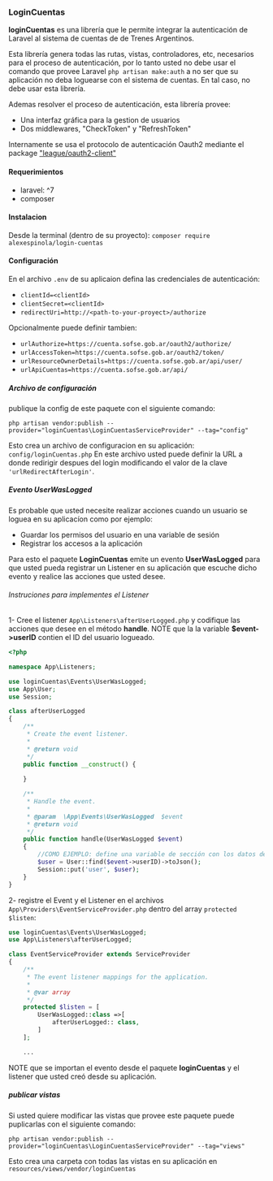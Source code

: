 ### LoginCuentas
<b>loginCuentas</b> es una librería que le permite integrar la autenticación de Laravel al sistema de cuentas de de Trenes Argentinos.

Esta librería genera todas las rutas, vistas, controladores, etc, necesarios para el proceso de autenticación, por lo tanto usted no debe usar el comando que provee Laravel `php artisan make:auth` a no ser que su aplicación no deba loguearse con el sistema de cuentas. En tal caso, no debe usar esta librería.

Ademas resolver el proceso de autenticación, esta librería provee:
- Una interfaz gráfica para la gestion de usuarios
- Dos middlewares, "CheckToken" y "RefreshToken"  

Internamente se usa el protocolo de autenticación Oauth2 mediante el package ["league/oauth2-client"](https://packagist.org/packages/league/oauth2-client) 

#### Requerimientos
- laravel: ^7
- composer 

#### Instalacion

Desde la terminal (dentro de su proyecto): 
`composer require alexespinola/login-cuentas`

#### Configuración

En el archivo  `.env` de su aplicaion defina las credenciales de autenticación:

- `clientId=<clientId>`
- `clientSecret=<clientId>` 
- `redirectUri=http://<path-to-your-proyect>/authorize`

Opcionalmente puede definir tambien:
- `urlAuthorize=https://cuenta.sofse.gob.ar/oauth2/authorize/`
- `urlAccessToken=https://cuenta.sofse.gob.ar/oauth2/token/`
- `urlResourceOwnerDetails=https://cuenta.sofse.gob.ar/api/user/`
- `urlApiCuentas=https://cuenta.sofse.gob.ar/api/`

##### Archivo de configuración
publique la config de este paquete con el siguiente comando:

`php artisan vendor:publish --provider="loginCuentas\LoginCuentasServiceProvider" --tag="config"`

Esto crea un archivo de configuracion en su aplicación: `config/loginCuentas.php`
En este archivo usted puede definir la URL a donde redirigir despues del login modificando el valor de la clave `'urlRedirectAfterLogin'`.

##### Evento UserWasLogged 
Es probable que usted necesite realizar acciones cuando un usuario se loguea en su aplicacíon como por ejemplo:
  - Guardar los permisos del usuario en una variable de sesión
  - Registrar los accesos a la aplicación

Para esto el paquete <b>LoginCuentas</b> emite un evento <b>UserWasLogged</b> para que usted pueda registrar un Listener en su aplicación que escuche dicho evento y realice las acciones que usted desee. 

###### Instruciones para implementes el Listener

1- Cree el listener  `App\Listeners\afterUserLogged.php` y codifique las acciones que desee en el método <b>handle</b>. 
NOTE que la la variable <b>$event->userID</b> contien el ID del usuario logueado.

```php
<?php

namespace App\Listeners;

use loginCuentas\Events\UserWasLogged;
use App\User;
use Session;

class afterUserLogged
{
    /**
     * Create the event listener.
     *
     * @return void
     */
    public function __construct() {
      
    }

    /**
     * Handle the event.
     *
     * @param  \App\Events\UserWasLogged  $event
     * @return void
     */
    public function handle(UserWasLogged $event)
    {
        //COMO EJEMPLO: define una variable de sección con los datos del usuario
        $user = User::find($event->userID)->toJson();
        Session::put('user', $user);
    }
}
```

2- registre el Event y el Listener en el archivos `App\Providers\EventServiceProvider.php` dentro del array `protected $listen`:

```php
use loginCuentas\Events\UserWasLogged;
use App\Listeners\afterUserLogged;

class EventServiceProvider extends ServiceProvider
{
    /**
     * The event listener mappings for the application.
     *
     * @var array
     */
    protected $listen = [
        UserWasLogged::class =>[
            afterUserLogged:: class,
        ]
    ];

    ...
```

NOTE que se importan el evento desde el paquete <b>loginCuentas</b> y el listener que usted creó desde su aplicación. 

##### publicar vistas
Si usted quiere modificar las vistas que provee este paquete puede puplicarlas con el siguiente comando: 

`php artisan vendor:publish --provider="loginCuentas\LoginCuentasServiceProvider" --tag="views"`

Esto crea una carpeta con todas las vistas en su aplicación en `resources/views/vendor/loginCuentas`

